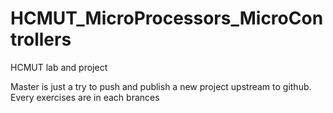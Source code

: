 # HCMUT_MicroProcessors_MicroControllers
HCMUT lab and project

Master is just a try to push and publish a new project upstream to github. 
Every exercises are in each brances 

